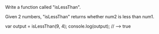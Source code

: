 Write a function called "isLessThan".

Given 2 numbers, "isLessThan" returns whether num2 is less than num1.

var output = isLessThan(9, 4);
console.log(output); // --> true
